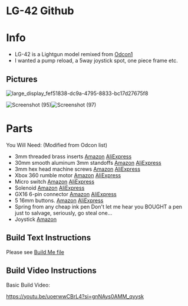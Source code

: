 # LG-42 Github 

# Info
- LG-42 is a Lightgun model remixed from [Odcon1](https://www.thingiverse.com/thing:5361060)
- I wanted a pump reload, a 5way joystick spot, one piece frame etc.
  
## Pictures 
![large_display_fef51838-dc9a-4795-8833-bc17d27675f8](https://github.com/Fusion-Lightguns/LG-42/assets/118452807/e14942d2-f65c-4334-bf6f-2c210b2d4bc2)

![Screenshot (95)](https://github.com/Fusion-Lightguns/LG-42/assets/118452807/7ddeaf09-13de-439a-be36-9d03eff56336)![Screenshot (97)](https://github.com/Fusion-Lightguns/LG-42/assets/118452807/bcbca78b-f54a-4b41-82e6-146f722f8450)




# Parts 
You Will Need: (Modified from Odcon list)
- 3mm threaded brass inserts
[Amazon](https://rb.gy/1rzq)
[AliExpress](https://rb.gy/in1x (5.3mm OD x 5mm Length) )
- 30mm smooth aluminum 3mm standoffs
[Amazon](https://rb.gy/5j6l)
[AliExpress](https://rb.gy/vn8g (m3x30))
- 3mm hex head machine screws
[Amazon](https://rb.gy/ks7q)
[AliExpress](https://rb.gy/oom5 (Cap Head) )
- Xbox 360 rumble motor
[Amazon](https://rb.gy/zug1)
[AliExpress](https://rb.gy/55tx)
- Micro switch
[Amazon](https://rb.gy/qin0)
[AliExpress](https://rb.gy/xtpa (MS-1A-14.5-C) )
- Solenoid
[Amazon](https://rb.gy/z0e0)
[AliExpress](https://rb.gy/fv9v (24V) )
- GX16 6-pin connector
[Amazon](https://rb.gy/r7dj)
[AliExpress](https://rb.gy/q7wz (6 Pin) )
- 5 16mm buttons. 
[Amazon](https://a.co/d/b0AYu6B)
[AliExpress](https://a.aliexpress.com/_mONJqyi)
- Spring from any cheap ink pen
Don't let me hear you BOUGHT a pen just to salvage, seriously, go steal one...
- Joystick 
[Amazon](https://a.co/d/37XnyAo)

## Build Text Instructions 
Please see [Build Me file](https://github.com/Fusion-Lightguns/LG-42/blob/main/Build-Me.md)

## Build Video Instructions

Basic Build Video:

https://youtu.be/uoerwwCBrL4?si=gnNAys0AMM_qyysk


